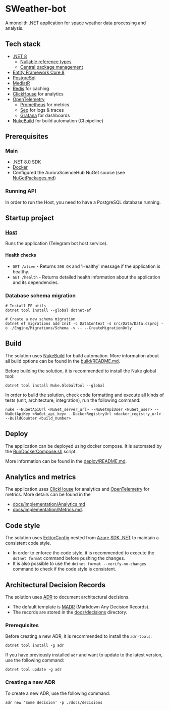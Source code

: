 # SWeather-bot
A monolith .NET application for space weather data processing and analysis.

## Tech stack
- [.NET 8](https://dotnet.microsoft.com/en-us/download/dotnet/8.0)
    - [Nullable reference types](https://learn.microsoft.com/en-us/dotnet/csharp/nullable-references)
    - [Central package management](https://learn.microsoft.com/en-us/nuget/consume-packages/central-package-management)
- [Entity Framework Core 8](https://learn.microsoft.com/en-us/ef/core/what-is-new/ef-core-8.0/whatsnew)
- [PostgreSql](https://www.postgresql.org)
- [MediatR](https://github.com/jbogard/MediatR)
- [Redis](https://redis.io) for caching
- [ClickHouse](https://clickhouse.tech) for analytics
- [OpenTelemetry](https://opentelemetry.io)
    - [Prometheus](https://prometheus.io) for metrics
    - [Seq](https://datalust.co/seq) for logs & traces
    - [Grafana](https://grafana.com) for dashboards
- [NukeBuild](https://nuke.build) for build automation (CI pipeline)

## Prerequisites

### Main
- [.NET 8.0 SDK](https://dotnet.microsoft.com/download/dotnet/8.0)
- [Docker](https://www.docker.com/get-started)
- Configured the AuroraScienceHub NuGet source (see [NuGetPackages.md](docs/Implementation/NuGetPackages.md))

### Running API
In order to run the Host, you need to have a PostgreSQL database running.

## Startup project

### [Host](src/Host/)
Runs the application (Telegram bot host service).

#### Health checks
- `GET /alive` - Returns `200 OK` and 'Healthy' message if the application is healthy.
- `GET /health` - Returns detailed health information about the application and its dependencies.

### Database schema migration

```shell
# Install EF utils
dotnet tool install --global dotnet-ef

# Create a new schema migration
dotnet ef migrations add Init -c DataContext -s src/Data/Data.csproj -o ./Engine/Migrations/Schema -v -- --CreateMigrationOnly
```

## Build
The solution uses [NukeBuild](https://nuke.build) for build automation.
More information about all build options can be found in the [build/README.md](build/README.md).

Before building the solution, it is recommended to install the Nuke global tool:
```shell
dotnet tool install Nuke.GlobalTool --global
```

In order to build the solution, check code formatting and execute all kinds of tests (unit, architecture, integration), run the following command:
```shell
nuke --NuGetApiUrl <NuGet_server_url> --NuGetApiUser <NuGet_user> --NuGetApiKey <NuGet_api_key> --DockerRegistryUrl <docker_registry_url> --BuildCounter <build_number>
```

## Deploy
The application can be deployed using docker compose.
It is automated by the [RunDockerCompose.sh](deploy/RunDockerCompose.sh) script.

More information can be found in the [deploy/README.md](deploy/README.md).

## Analytics and metrics
The application uses [ClickHouse](https://clickhouse.tech) for analytics and [OpenTelemetry](https://opentelemetry.io) for metrics.
More details can be found in the
- [docs/implementation/Analytics.md](docs/implementation/Analytics.md)
- [docs/implementation/Metrics.md](docs/implementation/Metrics.md).

## Code style
The solution uses [EditorConfig](.editorconfig) nested from [Azure SDK .NET](https://github.com/Azure/azure-sdk-for-net/blob/main/.editorconfig) to maintain a consistent code style.

- In order to enforce the code style, it is recommended to execute the `dotnet format` command before pushing the changes.
- It is also possible to use the `dotnet format --verify-no-changes` command to check if the code style is consistent.

## Architectural Decision Records
The solution uses [ADR](https://adr.github.io) to document architectural decisions.
- The default template is [MADR](https://adr.github.io/madr/) (Markdown Any Decision Records).
- The records are stored in the [docs/decisions](docs/decisions) directory.

### Prerequisites
Before creating a new ADR, it is recommended to install the `adr-tools`:
```shell
dotnet tool install -g adr
```
If you have previously installed `adr` and want to update to the latest version, use the following command:
```shell
dotnet tool update -g adr
```

### Creating a new ADR
To create a new ADR, use the following command:
```shell
adr new 'Some decision' -p ./docs/decisions
```
